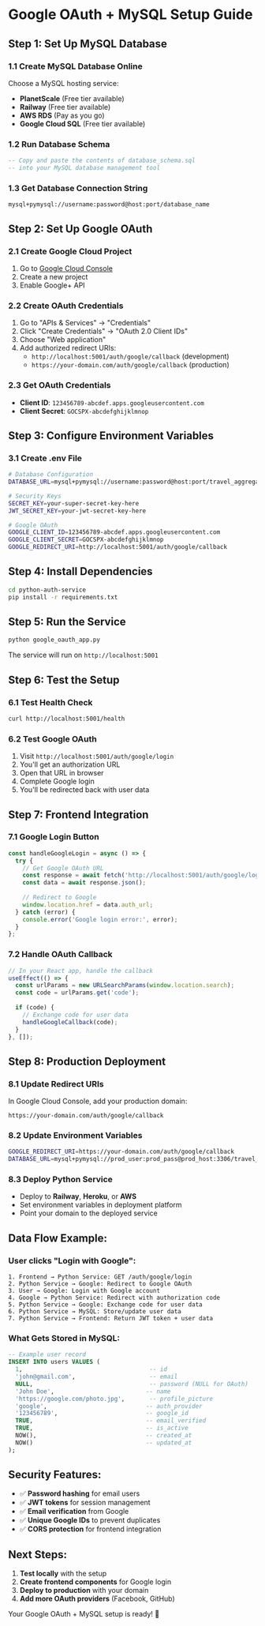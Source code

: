 # Google OAuth + MySQL Setup Guide

## **Step 1: Set Up MySQL Database**

### **1.1 Create MySQL Database Online**
Choose a MySQL hosting service:
- **PlanetScale** (Free tier available)
- **Railway** (Free tier available)
- **AWS RDS** (Pay as you go)
- **Google Cloud SQL** (Free tier available)

### **1.2 Run Database Schema**
```sql
-- Copy and paste the contents of database_schema.sql
-- into your MySQL database management tool
```

### **1.3 Get Database Connection String**
```
mysql+pymysql://username:password@host:port/database_name
```

## **Step 2: Set Up Google OAuth**

### **2.1 Create Google Cloud Project**
1. Go to [Google Cloud Console](https://console.cloud.google.com/)
2. Create a new project
3. Enable Google+ API

### **2.2 Create OAuth Credentials**
1. Go to "APIs & Services" → "Credentials"
2. Click "Create Credentials" → "OAuth 2.0 Client IDs"
3. Choose "Web application"
4. Add authorized redirect URIs:
   - `http://localhost:5001/auth/google/callback` (development)
   - `https://your-domain.com/auth/google/callback` (production)

### **2.3 Get OAuth Credentials**
- **Client ID**: `123456789-abcdef.apps.googleusercontent.com`
- **Client Secret**: `GOCSPX-abcdefghijklmnop`

## **Step 3: Configure Environment Variables**

### **3.1 Create .env File**
```bash
# Database Configuration
DATABASE_URL=mysql+pymysql://username:password@host:port/travel_aggregator

# Security Keys
SECRET_KEY=your-super-secret-key-here
JWT_SECRET_KEY=your-jwt-secret-key-here

# Google OAuth
GOOGLE_CLIENT_ID=123456789-abcdef.apps.googleusercontent.com
GOOGLE_CLIENT_SECRET=GOCSPX-abcdefghijklmnop
GOOGLE_REDIRECT_URI=http://localhost:5001/auth/google/callback
```

## **Step 4: Install Dependencies**

```bash
cd python-auth-service
pip install -r requirements.txt
```

## **Step 5: Run the Service**

```bash
python google_oauth_app.py
```

The service will run on `http://localhost:5001`

## **Step 6: Test the Setup**

### **6.1 Test Health Check**
```bash
curl http://localhost:5001/health
```

### **6.2 Test Google OAuth**
1. Visit `http://localhost:5001/auth/google/login`
2. You'll get an authorization URL
3. Open that URL in browser
4. Complete Google login
5. You'll be redirected back with user data

## **Step 7: Frontend Integration**

### **7.1 Google Login Button**
```javascript
const handleGoogleLogin = async () => {
  try {
    // Get Google OAuth URL
    const response = await fetch('http://localhost:5001/auth/google/login');
    const data = await response.json();
    
    // Redirect to Google
    window.location.href = data.auth_url;
  } catch (error) {
    console.error('Google login error:', error);
  }
};
```

### **7.2 Handle OAuth Callback**
```javascript
// In your React app, handle the callback
useEffect(() => {
  const urlParams = new URLSearchParams(window.location.search);
  const code = urlParams.get('code');
  
  if (code) {
    // Exchange code for user data
    handleGoogleCallback(code);
  }
}, []);
```

## **Step 8: Production Deployment**

### **8.1 Update Redirect URIs**
In Google Cloud Console, add your production domain:
```
https://your-domain.com/auth/google/callback
```

### **8.2 Update Environment Variables**
```bash
GOOGLE_REDIRECT_URI=https://your-domain.com/auth/google/callback
DATABASE_URL=mysql+pymysql://prod_user:prod_pass@prod_host:3306/travel_aggregator
```

### **8.3 Deploy Python Service**
- Deploy to **Railway**, **Heroku**, or **AWS**
- Set environment variables in deployment platform
- Point your domain to the deployed service

## **Data Flow Example:**

### **User clicks "Login with Google":**
```
1. Frontend → Python Service: GET /auth/google/login
2. Python Service → Google: Redirect to Google OAuth
3. User → Google: Login with Google account
4. Google → Python Service: Redirect with authorization code
5. Python Service → Google: Exchange code for user data
6. Python Service → MySQL: Store/update user data
7. Python Service → Frontend: Return JWT token + user data
```

### **What Gets Stored in MySQL:**
```sql
-- Example user record
INSERT INTO users VALUES (
  1,                                    -- id
  'john@gmail.com',                     -- email
  NULL,                                 -- password (NULL for OAuth)
  'John Doe',                          -- name
  'https://google.com/photo.jpg',       -- profile_picture
  'google',                            -- auth_provider
  '123456789',                         -- google_id
  TRUE,                                -- email_verified
  TRUE,                                -- is_active
  NOW(),                               -- created_at
  NOW()                                -- updated_at
);
```

## **Security Features:**
- ✅ **Password hashing** for email users
- ✅ **JWT tokens** for session management
- ✅ **Email verification** from Google
- ✅ **Unique Google IDs** to prevent duplicates
- ✅ **CORS protection** for frontend integration

## **Next Steps:**
1. **Test locally** with the setup
2. **Create frontend components** for Google login
3. **Deploy to production** with your domain
4. **Add more OAuth providers** (Facebook, GitHub)

Your Google OAuth + MySQL setup is ready! 🚀 